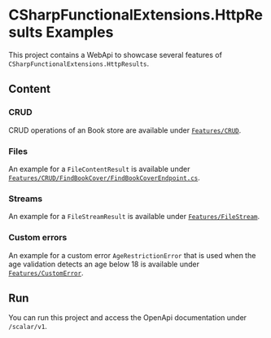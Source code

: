 ﻿# CSharpFunctionalExtensions.HttpResults Examples

This project contains a WebApi to showcase several features of `CSharpFunctionalExtensions.HttpResults`.

## Content

### CRUD

CRUD operations of an Book store are available under [`Features/CRUD`](./Features/CRUD).

### Files

An example for a `FileContentResult` is available under [`Features/CRUD/FindBookCover/FindBookCoverEndpoint.cs`](./Features/CRUD/FindBookCover/FindBookCoverEndpoint.cs).

### Streams

An example for a `FileStreamResult` is available under [`Features/FileStream`](./Features/FileStream).

### Custom errors

An example for a custom error `AgeRestrictionError` that is used when the age validation detects an age below 18 is available under [`Features/CustomError`](./Features/CustomError).

## Run

You can run this project and access the OpenApi documentation under `/scalar/v1`.
